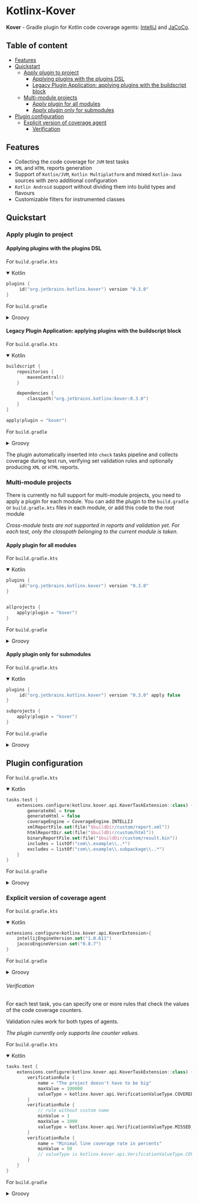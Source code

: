 # Kotlinx-Kover

**Kover** - Gradle plugin for Kotlin code coverage agents: [IntelliJ](https://github.com/JetBrains/intellij-coverage)
and [JaCoCo](https://github.com/jacoco/jacoco).

## Table of content
- [Features](#features)
- [Quickstart](#quickstart)
    - [Apply plugin to project](#apply-plugin-to-project)
        - [Applying plugins with the plugins DSL](#applying-plugins-with-the-plugins-dsl)
        - [Legacy Plugin Application: applying plugins with the buildscript block](#legacy-plugin-application-applying-plugins-with-the-buildscript-block)
    - [Multi-module projects](#multi-module-projects)
        - [Apply plugin for all modules](#apply-plugin-for-all-modules)
        - [Apply plugin only for submodules](#apply-plugin-only-for-submodules)
- [Plugin configuration](#plugin-configuration)
  - [Explicit version of coverage agent](#explicit-version-of-coverage-agent)
    - [Verification](#verification)

## Features

* Collecting the code coverage for `JVM` test tasks
* `XML` and `HTML` reports generation
* Support of `Kotlin/JVM`, `Kotlin Multiplatform` and mixed `Kotlin-Java` sources with zero additional configuration
* `Kotlin Android` support without dividing them into build types and flavours
* Customizable filters for instrumented classes

## Quickstart
### Apply plugin to project
#### Applying plugins with the plugins DSL
For `build.gradle.kts`

<details open>
<summary>Kotlin</summary>

```kotlin
plugins {
     id("org.jetbrains.kotlinx.kover") version "0.3.0"
}
```
</details>

For `build.gradle`

<details>
<summary>Groovy</summary>

```groovy
plugins {
    id 'org.jetbrains.kotlinx.kover' version '0.3.0'
}
```
</details>

#### Legacy Plugin Application: applying plugins with the buildscript block
For `build.gradle.kts`

<details open>
<summary>Kotlin</summary>

```kotlin
buildscript {
    repositories {
        mavenCentral()
    }

    dependencies {
        classpath("org.jetbrains.kotlinx:kover:0.3.0")
    }
}

apply(plugin = "kover")
```
</details>

For `build.gradle`

<details>
<summary>Groovy</summary>

```groovy
buildscript {
    repositories {
        mavenCentral()
    }
    dependencies {
        classpath 'org.jetbrains.kotlinx:kover:0.3.0'
    }
}
  
apply plugin: 'kover'    
```
</details>

The plugin automatically inserted into `check` tasks pipeline and collects coverage during test run,
verifying set validation rules and optionally producing `XML` or `HTML` reports.

### Multi-module projects
There is currently no full support for multi-module projects, you need to apply a plugin for each module.
You can add the plugin to the `build.gradle` or `build.gradle.kts` files in each module, or add this code to the root module

*Cross-module tests are not supported in reports and validation yet. For each test, only the classpath belonging to the current module is taken.*

#### Apply plugin for all modules 
For `build.gradle.kts`

<details open>
<summary>Kotlin</summary>

```kotlin
plugins {
     id("org.jetbrains.kotlinx.kover") version "0.3.0"
}


allprojects {
    apply(plugin = "kover")
}
```
</details>

For `build.gradle`

<details>
<summary>Groovy</summary>

```groovy
plugins {
    id 'org.jetbrains.kotlinx.kover' version '0.3.0'
}


allprojects {
    apply plugin: 'kover'
}
```
</details>

#### Apply plugin only for submodules
For `build.gradle.kts`

<details open>
<summary>Kotlin</summary>

```kotlin
plugins {
     id("org.jetbrains.kotlinx.kover") version "0.3.0" apply false
}

subprojects {
    apply(plugin = "kover")
}
```
</details>

For `build.gradle`

<details>
<summary>Groovy</summary>

```groovy
plugins {
    id 'org.jetbrains.kotlinx.kover' version '0.3.0' apply(false)
}

subprojects {
    apply plugin: 'kover'
}
```
</details>

## Plugin configuration

For `build.gradle.kts`

<details open>
<summary>Kotlin</summary>

```kotlin
tasks.test {
    extensions.configure(kotlinx.kover.api.KoverTaskExtension::class) {
        generateXml = true
        generateHtml = false
        coverageEngine = CoverageEngine.INTELLIJ
        xmlReportFile.set(file("$buildDir/custom/report.xml"))
        htmlReportDir.set(file("$buildDir/custom/html"))
        binaryReportFile.set(file("$buildDir/custom/result.bin"))
        includes = listOf("com\\.example\\..*")
        excludes = listOf("com\\.example\\.subpackage\\..*")
    }
}
```
</details>

For `build.gradle`

<details>
<summary>Groovy</summary>

```groovy
tasks.test {
    kover {
        generateXml = true
        generateHtml = false
        coverageEngine = 'INTELLIJ'
        xmlReportFile.set(file("$buildDir/custom/report.xml"))
        htmlReportDir.set(file("$buildDir/custom/html"))
        binaryReportFile.set(file("$buildDir/custom/result.bin"))
        includes = ['com\\.example\\..*']
        excludes = ['com\\.example\\.subpackage\\..*']
    }
}
```
</details>

### Explicit version of coverage agent

For `build.gradle.kts`

<details open>
<summary>Kotlin</summary>

```kotlin
extensions.configure<kotlinx.kover.api.KoverExtension>{
    intellijEngineVersion.set("1.0.611")
    jacocoEngineVersion.set("0.8.7")
}
```
</details>

For `build.gradle`

<details>
<summary>Groovy</summary>

```groovy
kover {
    intellijEngineVersion.set("1.0.611")
    jacocoEngineVersion.set("0.8.7")
}
```
</details>

###### Verification
For each test task, you can specify one or more rules that check the values of the code coverage counters.

Validation rules work for both types of agents.

*The plugin currently only supports line counter values.*

For `build.gradle.kts`

<details open>
<summary>Kotlin</summary>

```kotlin
tasks.test {
    extensions.configure(kotlinx.kover.api.KoverTaskExtension::class) {
        verificationRule {
            name = "The project doesn't have to be big"
            maxValue = 100000
            valueType = kotlinx.kover.api.VerificationValueType.COVERED_LINES_COUNT
        }
        verificationRule {
            // rule without custom name
            minValue = 1
            maxValue = 1000
            valueType = kotlinx.kover.api.VerificationValueType.MISSED_LINES_COUNT
        }
        verificationRule {
            name = "Minimal line coverage rate in percents"
            minValue = 50
            // valueType is kotlinx.kover.api.VerificationValueType.COVERED_LINES_PERCENTAGE by default
        }
    }
}
```
</details>

For `build.gradle`

<details>
<summary>Groovy</summary>

```groovy
tasks.test {
    kover {
        verificationRule {
            name = "The project doesn't have to be big"
            maxValue = 100000
            valueType = 'COVERED_LINES_COUNT'
        }
        verificationRule {
            // rule without custom name
            minValue = 1
            maxValue = 1000
            valueType = 'MISSED_LINES_COUNT'
        }
        verificationRule {
            name = "Minimal line coverage rate in percents"
            minValue = 50
            // valueType is 'COVERED_LINES_PERCENTAGE' by default
        }
    }
}
```
</details>
